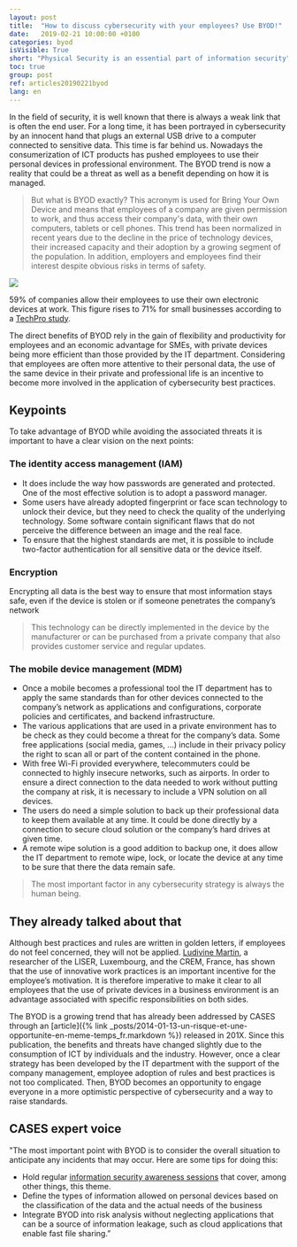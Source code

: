 ```yaml
---
layout: post
title:  "How to discuss cybersecurity with your employees? Use BYOD!"
date:   2019-02-21 10:00:00 +0100
categories: byod
isVisible: True
short: "Physical Security is an essential part of information security"
toc: true
group: post
ref: articles20190221byod
lang: en
---
```

In the field of security, it is well known that there is always a weak link that is often the end user. For a long time, it has been portrayed in cybersecurity by an innocent hand that plugs an external USB drive to a computer connected to sensitive data. This time is far behind us. Nowadays the consumerization of ICT products has pushed employees to use their personal devices in professional environment. The BYOD trend is now a reality that could be a threat as well as a benefit depending on how it is managed.

> But what is BYOD exactly? This acronym is used for Bring Your Own Device and means that employees of a company are given permission to work, and thus access their company's data, with their own computers, tablets or cell phones. This trend has been normalized in recent years due to the decline in the price of technology devices, their increased capacity and their adoption by a growing segment of the population. In addition, employers and employees find their interest despite obvious risks in terms of safety.

<img src="{% link assets/img/2019/byod_en.png %}" />

59% of companies allow their employees to use their own electronic devices at work. This figure rises to 71% for small businesses according to a [TechPro study](http://www.techproresearch.com/article/research-byod-booming-with-74-using-or-planning-to-use/).

The direct benefits of BYOD rely in the gain of flexibility and productivity for employees and an economic advantage for SMEs, with private devices being more efficient than those provided by the IT department. Considering that employees are often more attentive to their personal data, the use of the same device in their private and professional life is an incentive to become more involved in the application of cybersecurity best practices.


## Keypoints
To take advantage of BYOD while avoiding the associated threats it is important to have a clear vision on the next points:
###	The identity access management (IAM)
*	It does include the way how passwords are generated and protected. One of the most effective solution is to adopt a password manager.
*	Some users have already adopted fingerprint or face scan technology to unlock their device, but they need to check the quality of the underlying technology. Some software contain significant flaws that do not perceive the difference between an image and the real face.
*	To ensure that the highest standards are met, it is possible to include two-factor authentication for all sensitive data or the device itself.

###	Encryption
Encrypting all data is the best way to ensure that most information stays safe, even if the device is stolen or if someone penetrates the company’s network
> This technology can be directly implemented in the device by the manufacturer or can be purchased from a private company that also provides customer service and regular updates.

###	The mobile device management (MDM)
*	Once a mobile becomes a professional tool the IT department has to apply the same standards than for other devices connected to the company’s network as applications and configurations, corporate policies and certificates, and backend infrastructure.
*	The various applications that are used in a private environment has to be check as they could become a threat for the company’s data. Some free applications (social media, games, …) include in their privacy policy the right to scan all or part of the content contained in the phone.
*	With free Wi-Fi provided everywhere, telecommuters could be connected to highly insecure networks, such as airports. In order to ensure a direct connection to the data needed to work without putting the company at risk, it is necessary to include a VPN solution on all devices.
*	The users do need a simple solution to back up their professional data to keep them available at any time. It could be done directly by a connection to secure cloud solution or the company’s hard drives at given time.
*	A remote wipe solution is a good addition to backup one, it does allow the IT department to remote wipe, lock, or locate the device at any time to be sure that there the data remain safe.

> The most important factor in any cybersecurity strategy is always the human being.

## They already talked about that

Although best practices and rules are written in golden letters, if employees do not feel concerned, they will not be applied. [Ludivine Martin](https://statistiques.public.lu/catalogue-publications/working-papers-CEPS/2015/05-2015.pdf), a researcher of the LISER, Luxembourg, and the CREM, France, has shown that the use of innovative work practices is an important incentive for the employee’s motivation. It is therefore imperative to make it clear to all employees that the use of private devices in a business environment is an advantage associated with specific responsibilities on both sides.

The BYOD is a growing trend that has already been addressed by CASES through an [article]({% link _posts/2014-01-13-un-risque-et-une-opportunite-en-meme-temps_fr.markdown %}) released in 201X. Since this publication, the benefits and threats have changed slightly due to the consumption of ICT by individuals and the industry. However, once a clear strategy has been developed by the IT department with the support of the company management, employee adoption of rules and best practices is not too complicated. Then, BYOD becomes an opportunity to engage everyone in a more optimistic perspective of cybersecurity and a way to raise standards.

## CASES expert voice
"The most important point with BYOD is to consider the overall situation to anticipate any incidents that may occur. Here are some tips for doing this:
*	Hold regular  [information security awareness sessions](https://www.cases.lu/services/trainings.html) that cover, among other things, this theme.
*	Define the types of information allowed on personal devices based on the classification of the data and the actual needs of the business
*	Integrate BYOD into risk analysis without neglecting applications that can be a source of information leakage, such as cloud applications that enable fast file sharing.”
